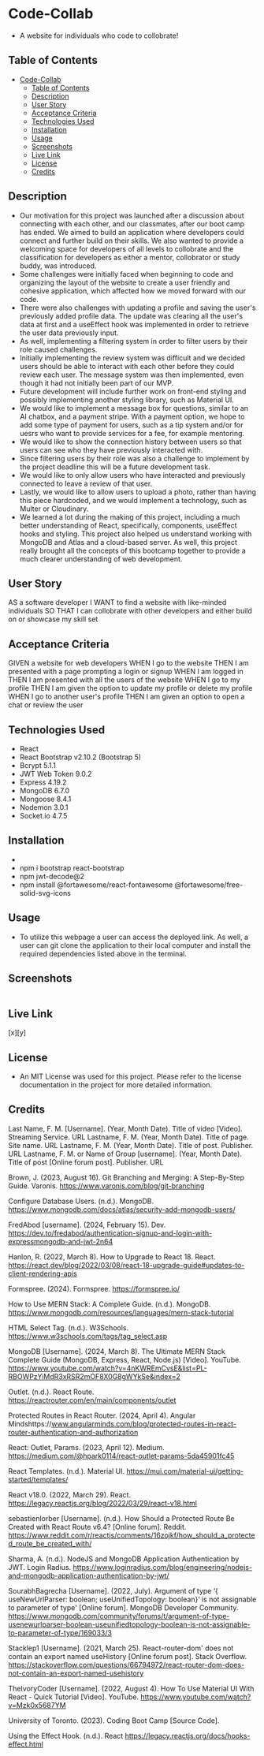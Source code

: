 # Code-Collab
- A website for individuals who code to collobrate! 

## Table of Contents 
- [Code-Collab](#code-collab)
  - [Table of Contents](#table-of-contents)
  - [Description](#description)
  - [User Story](#user-story)
  - [Acceptance Criteria](#acceptance-criteria)
  - [Technologies Used](#technologies-used)
  - [Installation](#installation)
  - [Usage](#usage)
  - [Screenshots](#screenshots)
  - [Live Link](#live-link)
  - [License](#license)
  - [Credits](#credits)

## Description
- Our motivation for this project was launched after a discussion about connecting with each other, and our classmates, after our boot camp has ended. We aimed to build an application where developers could connect and further build on their skills. We also wanted to provide a welcoming space for developers of all levels to collobrate and the classification for developers as either a mentor, collobrator or study buddy, was introduced. 
- Some challenges were initially faced when beginning to code and organizing the layout of the website to create a user friendly and cohesive application, which affected how we moved forward with our code. 
- There were also challenges with updating a profile and saving the user's previously added profile data. The update was clearing all the user's data at first and a useEffect hook was implemented in order to retrieve the user data previously input. 
- As well, implementing a filtering system in order to filter users by their role caused challenges. 
- Initially implementing the review system was difficult and we decided users should be able to interact with each other before they could review each user. The message system was then implemented, even though it had not initially been part of our MVP.
- Future development will include further work on front-end styling and possibly implementing another styling library, such as Material UI.   
- We would like to implement a message box for questions, similar to an AI chatbox, and a payment stripe. With a payment option, we hope to add some type of payment for users, such as a tip system and/or for uesrs who want to provide services for a fee, for example mentoring. 
- We would like to show the connection history between users so that users can see who they have previously interacted with.
- Since filtering users by their role was also a challenge to implement by the project deadline this will be a future development task.
- We would like to only allow users who have interacted and previously connected to leave a review of that user.
- Lastly, we would like to allow users to upload a photo, rather than having this piece hardcoded, and we would implement a technology, such as Multer or Cloudinary. 
- We learned a lot during the making of this project, including a much better understanding of React, specifically, components, useEffect hooks and styling. This project also helped us understand working with MongoDB and Atlas and a cloud-based server. As well, this project really brought all the concepts of this bootcamp together to provide a much clearer understanding of web development. 

## User Story 
 
AS a software developer
I WANT to find a website with like-minded individuals 
SO THAT I can collobrate with other developers and either build on or showcase my skill set

## Acceptance Criteria
  
GIVEN a website for web developers
WHEN I go to the website
THEN I am presented with a page prompting a login or signup
WHEN I am logged in 
THEN I am presented with all the users of the website
WHEN I go to my profile 
THEN I am given the option to update my profile or delete my profile
WHEN I go to another user's profile
THEN I am given an option to open a chat or review the user

## Technologies Used 
- React
- React Bootstrap v2.10.2 (Bootstrap 5)
- Bcrypt 5.1.1
- JWT Web Token 9.0.2
- Express 4.19.2
- MongoDB 6.7.0
- Mongoose 8.4.1
- Nodemon 3.0.1
- Socket.io 4.7.5

## Installation
-
- npm i bootstrap react-bootstrap 
- npm jwt-decode@2 
- npm install @fortawesome/react-fontawesome @fortawesome/free-solid-svg-icons

## Usage
- To utilize this webpage a user can access the deployed link. As well, a user can git clone the application to their local computer and install the required dependencies listed above in the terminal. 

## Screenshots
![]()

## Live Link
[x][y]

## License
- An MIT License was used for this project. Please refer to the license documentation in the project for more detailed information. 

## Credits 

Last Name, F. M. [Username]. (Year, Month Date). Title of video [Video]. Streaming Service. URL
Lastname, F. M. (Year, Month Date). Title of page. Site name. URL
Lastname, F. M. (Year, Month Date). Title of post. Publisher. URL
Lastname, F. M. or Name of Group [username]. (Year, Month Date). Title of post [Online forum post]. Publisher. URL


Brown, J. (2023, August 16). Git Branching and Merging: A Step-By-Step Guide. Varonis. https://www.varonis.com/blog/git-branching

Configure Database Users. (n.d.). MongoDB. https://www.mongodb.com/docs/atlas/security-add-mongodb-users/

FredAbod [username]. (2024, February 15). Dev. https://dev.to/fredabod/authentication-signup-and-login-with-expressmongodb-and-jwt-2n64

Hanlon, R. (2022, March 8). How to Upgrade to React 18. React. 
https://react.dev/blog/2022/03/08/react-18-upgrade-guide#updates-to-client-rendering-apis

Formspree. (2024). Formspree. https://formspree.io/

How to Use MERN Stack: A Complete Guide. (n.d.). MongoDB. https://www.mongodb.com/resources/languages/mern-stack-tutorial

HTML Select Tag. (n.d.). W3Schools. https://www.w3schools.com/tags/tag_select.asp

MongoDB [Username]. (2024, March 8). The Ultimate MERN Stack Complete Guide (MongoDB, Express, React, Node.js) [Video]. YouTube. https://www.youtube.com/watch?v=4nKWREmCvsE&list=PL-RBOWPzYiMdR3xRSR2mOF8X0G8gWYkSe&index=2

Outlet. (n.d.). React Route. https://reactrouter.com/en/main/components/outlet

Protected Routes in React Router. (2024, April 4). Angular Mindshttps://www.angularminds.com/blog/protected-routes-in-react-router-authentication-and-authorization

React: Outlet, Params. (2023, April 12). Medium. https://medium.com/@hpark0114/react-outlet-params-5da45901fc45

React Templates. (n.d.). Material UI. https://mui.com/material-ui/getting-started/templates/

React v18.0. (2022, March 29). React. https://legacy.reactjs.org/blog/2022/03/29/react-v18.html

sebastienlorber [Username]. (n.d.). How Should a Protected Route Be Created with React Route v6.4? [Online forum]. Reddit. https://www.reddit.com/r/reactjs/comments/16zojkf/how_should_a_protected_route_be_created_with/

Sharma, A. (n.d.). NodeJS and MongoDB Application Authentication by JWT. Login Radius. https://www.loginradius.com/blog/engineering/nodejs-and-mongodb-application-authentication-by-jwt/

SourabhBagrecha [Username]. (2022, July). Argument of type ‘{ useNewUrlParser: boolean; useUnifiedTopology: boolean}’ is not assignable to parameter of type' [Online forum]. MongoDB Developer Community. https://www.mongodb.com/community/forums/t/argument-of-type-usenewurlparser-boolean-useunifiedtopology-boolean-is-not-assignable-to-parameter-of-type/169033/3

Stacklep1 [Username]. (2021, March 25). React-router-dom' does not contain an export named useHistory [Online forum post]. Stack Overflow. https://stackoverflow.com/questions/66794972/react-router-dom-does-not-contain-an-export-named-usehistory

TheIvoryCoder [Username]. (2022, August 4). How To Use Material UI With React - Quick Tutorial [Video]. YouTube. https://www.youtube.com/watch?v=Mzk0x5687YM

University of Toronto. (2023). Coding Boot Camp [Source Code].

Using the Effect Hook. (n.d.). React https://legacy.reactjs.org/docs/hooks-effect.html
